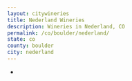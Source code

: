```yaml
---
layout: citywineries
title: Nederland Wineries
description: Wineries in Nederland, CO
permalink: /co/boulder/nederland/
state: co
county: boulder
city: nederland
---
```

-
